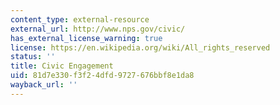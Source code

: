 ```yaml
---
content_type: external-resource
external_url: http://www.nps.gov/civic/
has_external_license_warning: true
license: https://en.wikipedia.org/wiki/All_rights_reserved
status: ''
title: Civic Engagement
uid: 81d7e330-f3f2-4dfd-9727-676bbf8e1da8
wayback_url: ''
---
```

